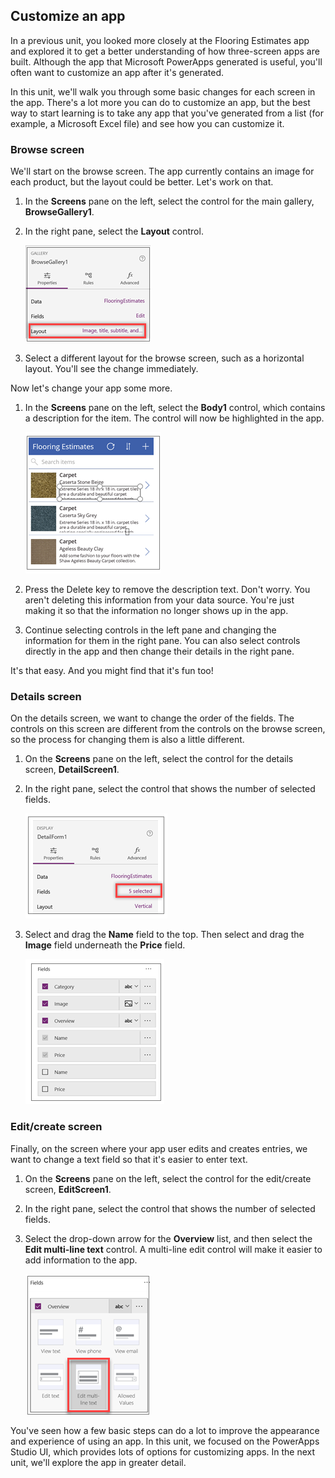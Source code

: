 ## Customize an app

In a previous unit, you looked more closely at the Flooring Estimates app and explored it to get a better understanding of how three-screen apps are built. Although the app that Microsoft PowerApps generated is useful, you'll often want to customize an app after it's generated.

In this unit, we'll walk you through some basic changes for each screen in the app. There's a lot more you can do to customize an app, but the best way to start learning is to take any app that you've generated from a list (for example, a Microsoft Excel file) and see how you can customize it.

### Browse screen
We'll start on the browse screen. The app currently contains an image for each product, but the layout could be better. Let's work on that.

1. In the **Screens** pane on the left, select the control for the main gallery, **BrowseGallery1**. 
1. In the right pane, select the **Layout** control.

    ![Change the browse screen layout](../media/powerapps-layout.png)

1. Select a different layout for the browse screen, such as a horizontal layout. You'll see the change immediately.

Now let's change your app some more.

1. In the **Screens** pane on the left, select the **Body1** control, which contains a description for the item. The control will now be highlighted in the app.

    ![Change the item description](../media/powerapps-delete-body.png)

1. Press the Delete key to remove the description text. Don't worry. You aren't deleting this information from your data source. You're just making it so that the information no longer shows up in the app.
1. Continue selecting controls in the left pane and changing the information for them in the right pane. You can also select controls directly in the app and then change their details in the right pane. 

It's that easy. And you might find that it's fun too!

### Details screen

On the details screen, we want to change the order of the fields. The controls on this screen are different from the controls on the browse screen, so the process for changing them is also a little different. 

1. On the **Screens** pane on the left, select the control for the details screen, **DetailScreen1**.
1. In the right pane, select the control that shows the number of selected fields.

    ![Select the control for the number of selected fields](../media/powerapps-edit-fields.png)

1. Select and drag the **Name** field to the top. Then select and drag the **Image** field underneath the **Price** field.

    ![Move fields on the details screen](../media/powerapps-move-fields.png)

### Edit/create screen

Finally, on the screen where your app user edits and creates entries, we want to change a text field so that it's easier to enter text. 

1. On the **Screens** pane on the left, select the control for the edit/create screen, **EditScreen1**.
1. In the right pane, select the control that shows the number of selected fields.
1. Select the drop-down arrow for the **Overview** list, and then select the **Edit multi-line text** control. A multi-line edit control will make it easier to add information to the app.

    ![Change the edit/create screen fields](../media/powerapps-change-editscreen.png)

You've seen how a few basic steps can do a lot to improve the appearance and experience of using an app. In this unit, we focused on the PowerApps Studio UI, which provides lots of options for customizing apps. In the next unit, we'll explore the app in greater detail.